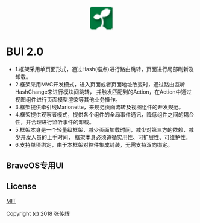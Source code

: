 <p align="center"><img width="60" src="docs/images/logo.png" alt="Vue logo" /></p>

# BUI 2.0

* 1.框架采用单页面形式，通过Hash(锚点)进行路由跳转，页面进行局部刷新及卸载。
* 2.框架采用MVC开发模式，进入页面或者页面地址改变时，通过路由监听HashChange来进行模块间跳转， 并触发匹配到的Action，在Action中通过视图组件进行页面模型渲染等其他业务操作。
* 3.框架提供牵引线Marionette，来规范页面流转及视图组件的开发规范。
* 4.框架提供观察者模式，提供各个组件的全局事件通讯，降低组件之间的耦合性，并合理进行监听事件的卸载。
* 5.框架本身是一个轻量级框架，减少页面加载时间，减少对第三方的依赖，减少开发人员的上手时间， 框架本身必须遵循实用性、可扩展性、可维护性。
* 6.支持单项绑定，由于本框架对控件集成封装，无需支持双向绑定。

## BraveOS专用UI


## License

[MIT](http://opensource.org/licenses/MIT)

Copyright (c) 2018 张传辉